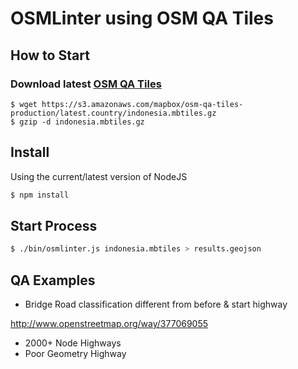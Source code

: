 # OSMLinter using OSM QA Tiles

## How to Start

### Download latest [OSM QA Tiles](https://osmlab.github.io/osm-qa-tiles/)

```
$ wget https://s3.amazonaws.com/mapbox/osm-qa-tiles-production/latest.country/indonesia.mbtiles.gz
$ gzip -d indonesia.mbtiles.gz
```

## Install

Using the current/latest version of NodeJS

```bash
$ npm install
```

## Start Process

```bash
$ ./bin/osmlinter.js indonesia.mbtiles > results.geojson
```

## QA Examples

- Bridge Road classification different from before & start highway

http://www.openstreetmap.org/way/377069055

- 2000+ Node Highways
- Poor Geometry Highway

